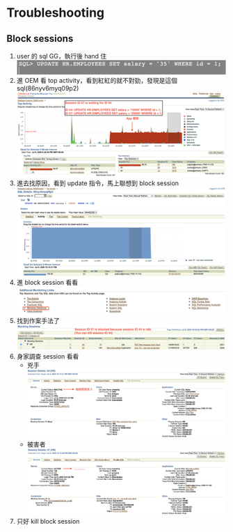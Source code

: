 # Troubleshooting
## Block sessions
1. user 的 sql GG，執行後 hand 住
    ![](../../../img/oracle/troubleshooting/block-session-cause-reason.png)
2. 進 OEM 看 top activity，看到紅紅的就不對勁，發現是這個 sql(86nyv6myq09p2)
    ![](../../../img/oracle/troubleshooting/block-session-top-activity.png)
3. 進去找原因，看到 update 指令，馬上聯想到 block session
    ![](../../../img/oracle/troubleshooting/block-session-find-sql.png)
4. 進 block session 看看
    ![](../../../img/oracle/troubleshooting/block-session.png)
5. 找到作案手法了
    ![](../../../img/oracle/troubleshooting/block-session-info.png)
6. 身家調查 session 看看
    - 兇手
        ![](../../../img/oracle/troubleshooting/block-session-block-source.png)
    - 被害者
        ![](../../../img/oracle/troubleshooting/block-session-block-target.png)
7. 只好 kill block session